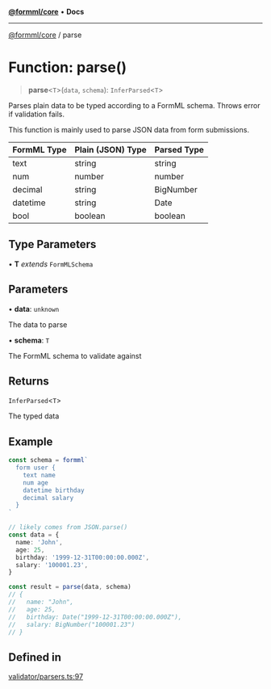 [**@formml/core**](../README.md) • **Docs**

---

[@formml/core](../globals.md) / parse

# Function: parse()

> **parse**\<`T`\>(`data`, `schema`): `InferParsed`\<`T`\>

Parses plain data to be typed according to a FormML schema. Throws error if validation fails.

This function is mainly used to parse JSON data from form submissions.

| FormML Type | Plain (JSON) Type | Parsed Type |
| ----------- | ----------------- | ----------- |
| text        | string            | string      |
| num         | number            | number      |
| decimal     | string            | BigNumber   |
| datetime    | string            | Date        |
| bool        | boolean           | boolean     |

## Type Parameters

• **T** _extends_ `FormMLSchema`

## Parameters

• **data**: `unknown`

The data to parse

• **schema**: `T`

The FormML schema to validate against

## Returns

`InferParsed`\<`T`\>

The typed data

## Example

```ts
const schema = formml`
  form user {
    text name
    num age
    datetime birthday
    decimal salary
  }
`

// likely comes from JSON.parse()
const data = {
  name: 'John',
  age: 25,
  birthday: '1999-12-31T00:00:00.000Z',
  salary: '100001.23',
}

const result = parse(data, schema)
// {
//   name: "John",
//   age: 25,
//   birthday: Date("1999-12-31T00:00:00.000Z"),
//   salary: BigNumber("100001.23")
// }
```

## Defined in

[validator/parsers.ts:97](https://github.com/formml/formml/blob/72da07b448131bd3f04929d1b1f639a533f113d9/packages/core/src/validator/parsers.ts#L97)
